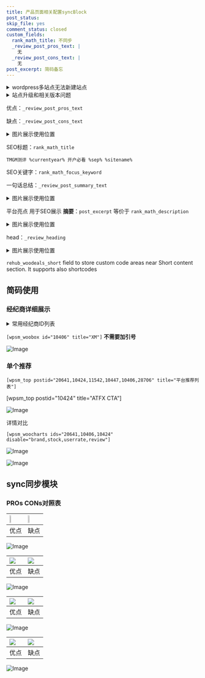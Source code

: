```yaml
---
title: 产品页面相关配置syncBlock
post_status: 
skip_file: yes
comment_status: closed
custom_fields:
  rank_math_title: 不同步
  _review_post_pros_text: |
    无
  _review_post_cons_text: |
    无
post_excerpt: 简码备忘
---
```

<details><summary>wordpress多站点无法新建站点</summary>

<li>和报错需要清理cookies一样的原因</li>
<li>wp-config.php里面<code>define( 'SUBDOMAIN_INSTALL', false );//子域名安装</code></li>
<li>新建子站点是用<code>define( 'SUBDOMAIN_INSTALL', true);//子域名安装</code> 完成以后，改成<code>false</code></li>
</details>

<details><summary>站点升级和相关版本问题</summary>

<p>wordpress：5.9.9
woocommerce：7.5.1
出现问题的地方：主题选项里面>><strong>Product layout >>compact style</strong></p>
<p>如何出现没有用过的字段 导致无法保存。先导出配置 然后进行修改，后面再次恢复即可。</p>
<p>出现部分字段无法显示时，需要返回默认布局后，对产品进行保存就好了。</p>
<p></p>
</details>

优点：`_review_post_pros_text`

缺点：`_review_post_cons_text`

<details><summary>图片展示使用位置</summary>

<img src="https://prod-files-secure.s3.us-west-2.amazonaws.com/39ed1227-6d7d-4570-be36-9ccd4a2c4241/f51d3d83-55d4-4bdf-9604-f37ec77ab556/Untitled.png?X-Amz-Algorithm=AWS4-HMAC-SHA256&X-Amz-Content-Sha256=UNSIGNED-PAYLOAD&X-Amz-Credential=ASIAZI2LB466SFVHM3ZU%2F20250326%2Fus-west-2%2Fs3%2Faws4_request&X-Amz-Date=20250326T225520Z&X-Amz-Expires=3600&X-Amz-Security-Token=IQoJb3JpZ2luX2VjEM7%2F%2F%2F%2F%2F%2F%2F%2F%2F%2FwEaCXVzLXdlc3QtMiJHMEUCIBu3oxpWqEFiIjjXHl0uqE8AMLctI6vO4EZGA%2BZvBQC4AiEAnqJvtFmZ69ijJzUZ8W3Ex1PiqO%2FFvpEc4xxfcegd7DYq%2FwMINxAAGgw2Mzc0MjMxODM4MDUiDD2W4qYAMsWbAr%2Ba1ircA9fI6dyYmjfgn5ejqjHUc1l848GQKc7laHakotkEIkNyB8mRR%2F8UiBzeyM0OUYYVze8tdJGMKe6Wuk07Y9%2F305CJPG90Ox0x%2BMQ95d9kXQmSDf24fnA38QY2gmwMyqBIw%2FoosvMBkDNijDcyt0Nb%2FHan4m6YNSFVkMBTwlKmUV2b57tX1aNqPmguzBi%2Fjp0PXw9dy9%2B7qZfuExKqA7f2N7qI95fsWoX3FhOHek%2Bmb4kLgduDmP8cEkgdjZP35h0jAh8ugK91UfuxAxbQM1PcV6A9o6W7Gf%2BKgQd7eunBDywZQu8CABvrKAiDBsaHWQTifbifG%2F7MtzRtor6u1edpS2gcdgaFWAJlM275szvUK5q6eHgCWBcWjIpYYK1UUaLa5YEq3%2BjH2PImPYnXsEHb%2BKPUL3vwo9DVcja8zpLDNkmLnU%2FbbvGg%2B57CphLku1WPLr2ujP8Mzc%2BsReH0rHsvPhzwmHNxBqFMGHQamtgVxl%2FrFPY1wzO%2F%2BZV2m2zojtz%2Bbf4lOqSmK0HBFIH9QGvQVifPygVrcj36280uA1K6q4l1VCTf0AtPR83I09enNvjwC7uxNgBNduNsQq6%2BQYw5fmodB8grXzXwTaQegtcmtpfisdUPUCGulbdP2kmUMNvvkb8GOqUBjO8VSs1rQyxYWZHX%2BeGc9SxbT6BQiW7oaP6f35cTiff%2F3JNGUOZ92d0EYUomdJ1xO8DjXR7b4ffigdW4wynay9uT%2BVk7jlliy292j6wt4ku%2FS%2B6YgEBPbtyS5uLS74FkUniVZ7UM8r8vmcgnSJmas7mXxbG6WWKNu3jnMI%2FfwmrQG09%2FIhWAokcxkbV%2Fpz4IYOx9E6QeYlN6T%2FdsEy6HOSmzheoS&X-Amz-Signature=cbeb4c12c9e7785343ba9dd589285fbf5573a598b8e65ddd3d98377d91aab44e&X-Amz-SignedHeaders=host&x-id=GetObject" alt="Image">
</details>

SEO标题：`rank_math_title`

`TMGM测评 %currentyear% 开户必看 %sep% %sitename%`

SEO关键字：`rank_math_focus_keyword`

一句话总结：`_review_post_summary_text`

<details><summary>图片展示使用位置</summary>

<img src="https://prod-files-secure.s3.us-west-2.amazonaws.com/39ed1227-6d7d-4570-be36-9ccd4a2c4241/4b96a922-296c-4f4e-8630-d1c870cbce01/Untitled.png?X-Amz-Algorithm=AWS4-HMAC-SHA256&X-Amz-Content-Sha256=UNSIGNED-PAYLOAD&X-Amz-Credential=ASIAZI2LB4667SMSELOR%2F20250326%2Fus-west-2%2Fs3%2Faws4_request&X-Amz-Date=20250326T225528Z&X-Amz-Expires=3600&X-Amz-Security-Token=IQoJb3JpZ2luX2VjEM7%2F%2F%2F%2F%2F%2F%2F%2F%2F%2FwEaCXVzLXdlc3QtMiJHMEUCIQD7gvql7iA%2FU5A8igNOPBLj5xNP8I7dKXLNz62LNTX5QQIgKOy5M2VA1O6QuXBu7sYEkH8y9Lvd0ydeVhARY%2B0Nejsq%2FwMINxAAGgw2Mzc0MjMxODM4MDUiDH1aTvhZIvmXSpSnwCrcA5oTxtiNzkMuXwPeB1mXRexxEpoJxCfZVInECzg4B9IDz3GIvWfTHiGvKcB8vDW3tsy57UFix813AAGgFZpGfwDQbbujiIhtKjzm9Gj9i1xJdVId8%2FazJW%2FXj4vW1%2FJB%2BdPqaLtRHQgdDbpsSCLGkZJB%2FxYUxc0UrjsUWb8m5EXWdOCL%2FVsyFeduScOtJE0jA30fjMqgNXZY9%2Bac78%2B1pktkL7X02j6l4xv3uZr7KxiEGCopJZbi2Gj9lpFTDG88p8Fjv0t0KL%2FuKfKvCWeTQJ%2F1ZOdXsdcCifHX9ppQ24bfjRhrWYIPyQxINLOg5tqDt4er6ZY3530rITfyeXgwLLCAojiJCBy0MPnY9PUO%2B85BhM%2ByQwQTAQbYJi6eLb8vZjKqXPf0ty4ObIa0o2r%2BUqC6nK04duX%2B9lPmfk0Tfd6iJpkoBMiHapKAKnEOlBYqnIDEH45uAIm92smbzXWPPLa6KatxcVynS1sbJKPK3LztqL9XMDhm8WncVhdL9ZS5h62ni0AAvwOflFgNNb8rRSHf4UUEnbKvQea35aF4WAlywAxXn7bE36Z3iruOMjqK0t8aUrSOEzffcIwE9ufOWffVZsnGmL4EPKskTssRZKCdUYCJgkf3hri5W62qMNXvkb8GOqUBLwZRFZLv2TSBnVkrrbbg4maDHQw3Qzn6bncFyH0t5YnM3TnDlUL4MSreue7QcF1NHlQZyrBXHrhfJIMyRoPcYhZdDY5tOK80vLUCUY3vJtESuAIZjgPaNXrhmlYNmABSXXtKJl3VqCNm0pSyXcxPuwrrTZz%2B5B%2BqH4hkQ3WJYMoA4JQ5HWgVbE8PHn3UMcEM%2BeOPdo4IFoEjo41Dutj%2Bf1H1xtzI&X-Amz-Signature=b68bd202c226e9133e447953ec4d5dfb56660dd45339d6d3559394b2df7a48b9&X-Amz-SignedHeaders=host&x-id=GetObject" alt="Image">
</details>

平台亮点 用于SEO展示 **摘要**：`post_excerpt`  等价于 `rank_math_description`

<details><summary>图片展示使用位置</summary>

<img src="https://prod-files-secure.s3.us-west-2.amazonaws.com/39ed1227-6d7d-4570-be36-9ccd4a2c4241/1ee11f63-b60a-4dfe-a7a7-d58ff23b5d88/Untitled.png?X-Amz-Algorithm=AWS4-HMAC-SHA256&X-Amz-Content-Sha256=UNSIGNED-PAYLOAD&X-Amz-Credential=ASIAZI2LB4663GCSTYK4%2F20250326%2Fus-west-2%2Fs3%2Faws4_request&X-Amz-Date=20250326T225535Z&X-Amz-Expires=3600&X-Amz-Security-Token=IQoJb3JpZ2luX2VjEM7%2F%2F%2F%2F%2F%2F%2F%2F%2F%2FwEaCXVzLXdlc3QtMiJIMEYCIQDIxV%2BXd2YeahEX2E4HOqIXodetM0XD%2Bxzpjg2cAnxx1AIhAMAlxl0zO4vxga9vYaKTP4ChJvtu7UvbjqsDHgKi%2BmExKv8DCDcQABoMNjM3NDIzMTgzODA1IgwBQmPrbPG%2B9Otk8Ewq3APVr2kTLH4Gk4oxgOMpGLyzXjORaxAeZguhzCfsTxE6WO6zCC7PmUgAkp9zcwyVvyWgU8c307DpvwLbHWJxDUFgxs4mtH6EEpkeU8GyEfZQw5uKpmI11cfCe5mPSMgc%2Fr%2FWX9YcNgug2gZwgJXeujAxG5kDD6xvTSLuUlgd3yc5drFzISHKo8gvCNZVlDY2%2BKfJaAgH72IDbp9QSfUCovHtTgEH8Cr8mkQi4DjtdUteJShuZ%2B5ngIcUWcktX7fl1ZKE8hyl2l%2FLVCl%2F%2BilzCVG9AunFbYofgRY6LD50z1Gp%2FzmOFqVCk8KHTX8W172IMHoFsU6ykeJ%2B3RHLlh0%2FWpCPkKzD3lLJXGupeEh%2BiLxmO2rzQIhvIE5U%2FyCPVA02qVhOCVtpfgzvjnzCCNfu2mDEvN7WGYPNW6Cf4fFTiBcE8jlrigtCpJBRVVh702zMCtTTyYzq3WIImWODIBxzyEUVYHPGjFLcjxEG%2F1Oa6AW9Zj%2FHz4RrflpXpNzHtP1z35WsAHG%2F5EX56e7CSp6x0emhNTsC6me7XaCr0GALlvu3K8dsjzqkhkRFUEqkIcV%2Bp2%2BcstNj%2Bx6TcbgAWKtpom%2BveeZyyKi11SSqs%2Fr62VZp4tWEwlCSPkU5mnoi8DDd75G%2FBjqkAYGVduaVUL8oI5g9aUNEPxbIZih%2Bh0uBRbmazET6dN6Nqef7iJsARKCuZ39mKum6UvraO%2BEb4UZIFmvh2SUgsChkYICoCIBDYIawiX1dnNaLKoBlwriRBtPODgA2CFa3xN1ijWviPNXvDCXFY%2BS%2F6fIZQN5LxolZmU5DIznMLdoy%2BL4SYcaAXJpo6SMjZe8sF2U8sfrGNHGSLlkIHR30MmWPE9eb&X-Amz-Signature=8d3631f0c3b5b7164569aad1bfd8c63800fc915b256c189e9479a988efaef4c2&X-Amz-SignedHeaders=host&x-id=GetObject" alt="Image">
<img src="https://prod-files-secure.s3.us-west-2.amazonaws.com/39ed1227-6d7d-4570-be36-9ccd4a2c4241/ad4118b5-78d8-4fbe-801e-3b29b5d99c01/Untitled.png?X-Amz-Algorithm=AWS4-HMAC-SHA256&X-Amz-Content-Sha256=UNSIGNED-PAYLOAD&X-Amz-Credential=ASIAZI2LB4663GCSTYK4%2F20250326%2Fus-west-2%2Fs3%2Faws4_request&X-Amz-Date=20250326T225535Z&X-Amz-Expires=3600&X-Amz-Security-Token=IQoJb3JpZ2luX2VjEM7%2F%2F%2F%2F%2F%2F%2F%2F%2F%2FwEaCXVzLXdlc3QtMiJIMEYCIQDIxV%2BXd2YeahEX2E4HOqIXodetM0XD%2Bxzpjg2cAnxx1AIhAMAlxl0zO4vxga9vYaKTP4ChJvtu7UvbjqsDHgKi%2BmExKv8DCDcQABoMNjM3NDIzMTgzODA1IgwBQmPrbPG%2B9Otk8Ewq3APVr2kTLH4Gk4oxgOMpGLyzXjORaxAeZguhzCfsTxE6WO6zCC7PmUgAkp9zcwyVvyWgU8c307DpvwLbHWJxDUFgxs4mtH6EEpkeU8GyEfZQw5uKpmI11cfCe5mPSMgc%2Fr%2FWX9YcNgug2gZwgJXeujAxG5kDD6xvTSLuUlgd3yc5drFzISHKo8gvCNZVlDY2%2BKfJaAgH72IDbp9QSfUCovHtTgEH8Cr8mkQi4DjtdUteJShuZ%2B5ngIcUWcktX7fl1ZKE8hyl2l%2FLVCl%2F%2BilzCVG9AunFbYofgRY6LD50z1Gp%2FzmOFqVCk8KHTX8W172IMHoFsU6ykeJ%2B3RHLlh0%2FWpCPkKzD3lLJXGupeEh%2BiLxmO2rzQIhvIE5U%2FyCPVA02qVhOCVtpfgzvjnzCCNfu2mDEvN7WGYPNW6Cf4fFTiBcE8jlrigtCpJBRVVh702zMCtTTyYzq3WIImWODIBxzyEUVYHPGjFLcjxEG%2F1Oa6AW9Zj%2FHz4RrflpXpNzHtP1z35WsAHG%2F5EX56e7CSp6x0emhNTsC6me7XaCr0GALlvu3K8dsjzqkhkRFUEqkIcV%2Bp2%2BcstNj%2Bx6TcbgAWKtpom%2BveeZyyKi11SSqs%2Fr62VZp4tWEwlCSPkU5mnoi8DDd75G%2FBjqkAYGVduaVUL8oI5g9aUNEPxbIZih%2Bh0uBRbmazET6dN6Nqef7iJsARKCuZ39mKum6UvraO%2BEb4UZIFmvh2SUgsChkYICoCIBDYIawiX1dnNaLKoBlwriRBtPODgA2CFa3xN1ijWviPNXvDCXFY%2BS%2F6fIZQN5LxolZmU5DIznMLdoy%2BL4SYcaAXJpo6SMjZe8sF2U8sfrGNHGSLlkIHR30MmWPE9eb&X-Amz-Signature=e75d2bee2d2f6fbb9fedf3ffe1e8de20b3d72f42b4e2ccb37a2cdab126350411&X-Amz-SignedHeaders=host&x-id=GetObject" alt="Image">
<img src="https://prod-files-secure.s3.us-west-2.amazonaws.com/39ed1227-6d7d-4570-be36-9ccd4a2c4241/a38cf7c9-a79c-4b64-9e94-13589fe0758b/Untitled.png?X-Amz-Algorithm=AWS4-HMAC-SHA256&X-Amz-Content-Sha256=UNSIGNED-PAYLOAD&X-Amz-Credential=ASIAZI2LB4663GCSTYK4%2F20250326%2Fus-west-2%2Fs3%2Faws4_request&X-Amz-Date=20250326T225535Z&X-Amz-Expires=3600&X-Amz-Security-Token=IQoJb3JpZ2luX2VjEM7%2F%2F%2F%2F%2F%2F%2F%2F%2F%2FwEaCXVzLXdlc3QtMiJIMEYCIQDIxV%2BXd2YeahEX2E4HOqIXodetM0XD%2Bxzpjg2cAnxx1AIhAMAlxl0zO4vxga9vYaKTP4ChJvtu7UvbjqsDHgKi%2BmExKv8DCDcQABoMNjM3NDIzMTgzODA1IgwBQmPrbPG%2B9Otk8Ewq3APVr2kTLH4Gk4oxgOMpGLyzXjORaxAeZguhzCfsTxE6WO6zCC7PmUgAkp9zcwyVvyWgU8c307DpvwLbHWJxDUFgxs4mtH6EEpkeU8GyEfZQw5uKpmI11cfCe5mPSMgc%2Fr%2FWX9YcNgug2gZwgJXeujAxG5kDD6xvTSLuUlgd3yc5drFzISHKo8gvCNZVlDY2%2BKfJaAgH72IDbp9QSfUCovHtTgEH8Cr8mkQi4DjtdUteJShuZ%2B5ngIcUWcktX7fl1ZKE8hyl2l%2FLVCl%2F%2BilzCVG9AunFbYofgRY6LD50z1Gp%2FzmOFqVCk8KHTX8W172IMHoFsU6ykeJ%2B3RHLlh0%2FWpCPkKzD3lLJXGupeEh%2BiLxmO2rzQIhvIE5U%2FyCPVA02qVhOCVtpfgzvjnzCCNfu2mDEvN7WGYPNW6Cf4fFTiBcE8jlrigtCpJBRVVh702zMCtTTyYzq3WIImWODIBxzyEUVYHPGjFLcjxEG%2F1Oa6AW9Zj%2FHz4RrflpXpNzHtP1z35WsAHG%2F5EX56e7CSp6x0emhNTsC6me7XaCr0GALlvu3K8dsjzqkhkRFUEqkIcV%2Bp2%2BcstNj%2Bx6TcbgAWKtpom%2BveeZyyKi11SSqs%2Fr62VZp4tWEwlCSPkU5mnoi8DDd75G%2FBjqkAYGVduaVUL8oI5g9aUNEPxbIZih%2Bh0uBRbmazET6dN6Nqef7iJsARKCuZ39mKum6UvraO%2BEb4UZIFmvh2SUgsChkYICoCIBDYIawiX1dnNaLKoBlwriRBtPODgA2CFa3xN1ijWviPNXvDCXFY%2BS%2F6fIZQN5LxolZmU5DIznMLdoy%2BL4SYcaAXJpo6SMjZe8sF2U8sfrGNHGSLlkIHR30MmWPE9eb&X-Amz-Signature=80b7fa94f6c5a977f81f0c49ca8b1cacd914419b0d39da13740bb2444a01d784&X-Amz-SignedHeaders=host&x-id=GetObject" alt="Image">
<img src="https://prod-files-secure.s3.us-west-2.amazonaws.com/39ed1227-6d7d-4570-be36-9ccd4a2c4241/7da6fc1e-d2ac-42ae-8c75-cb5749aa18f6/Untitled.png?X-Amz-Algorithm=AWS4-HMAC-SHA256&X-Amz-Content-Sha256=UNSIGNED-PAYLOAD&X-Amz-Credential=ASIAZI2LB4663GCSTYK4%2F20250326%2Fus-west-2%2Fs3%2Faws4_request&X-Amz-Date=20250326T225535Z&X-Amz-Expires=3600&X-Amz-Security-Token=IQoJb3JpZ2luX2VjEM7%2F%2F%2F%2F%2F%2F%2F%2F%2F%2FwEaCXVzLXdlc3QtMiJIMEYCIQDIxV%2BXd2YeahEX2E4HOqIXodetM0XD%2Bxzpjg2cAnxx1AIhAMAlxl0zO4vxga9vYaKTP4ChJvtu7UvbjqsDHgKi%2BmExKv8DCDcQABoMNjM3NDIzMTgzODA1IgwBQmPrbPG%2B9Otk8Ewq3APVr2kTLH4Gk4oxgOMpGLyzXjORaxAeZguhzCfsTxE6WO6zCC7PmUgAkp9zcwyVvyWgU8c307DpvwLbHWJxDUFgxs4mtH6EEpkeU8GyEfZQw5uKpmI11cfCe5mPSMgc%2Fr%2FWX9YcNgug2gZwgJXeujAxG5kDD6xvTSLuUlgd3yc5drFzISHKo8gvCNZVlDY2%2BKfJaAgH72IDbp9QSfUCovHtTgEH8Cr8mkQi4DjtdUteJShuZ%2B5ngIcUWcktX7fl1ZKE8hyl2l%2FLVCl%2F%2BilzCVG9AunFbYofgRY6LD50z1Gp%2FzmOFqVCk8KHTX8W172IMHoFsU6ykeJ%2B3RHLlh0%2FWpCPkKzD3lLJXGupeEh%2BiLxmO2rzQIhvIE5U%2FyCPVA02qVhOCVtpfgzvjnzCCNfu2mDEvN7WGYPNW6Cf4fFTiBcE8jlrigtCpJBRVVh702zMCtTTyYzq3WIImWODIBxzyEUVYHPGjFLcjxEG%2F1Oa6AW9Zj%2FHz4RrflpXpNzHtP1z35WsAHG%2F5EX56e7CSp6x0emhNTsC6me7XaCr0GALlvu3K8dsjzqkhkRFUEqkIcV%2Bp2%2BcstNj%2Bx6TcbgAWKtpom%2BveeZyyKi11SSqs%2Fr62VZp4tWEwlCSPkU5mnoi8DDd75G%2FBjqkAYGVduaVUL8oI5g9aUNEPxbIZih%2Bh0uBRbmazET6dN6Nqef7iJsARKCuZ39mKum6UvraO%2BEb4UZIFmvh2SUgsChkYICoCIBDYIawiX1dnNaLKoBlwriRBtPODgA2CFa3xN1ijWviPNXvDCXFY%2BS%2F6fIZQN5LxolZmU5DIznMLdoy%2BL4SYcaAXJpo6SMjZe8sF2U8sfrGNHGSLlkIHR30MmWPE9eb&X-Amz-Signature=f1ef383782102e2f6a7fe6a22dc6e030eb6b73260f9081f284e86e449438f1d7&X-Amz-SignedHeaders=host&x-id=GetObject" alt="Image">
<img src="https://prod-files-secure.s3.us-west-2.amazonaws.com/39ed1227-6d7d-4570-be36-9ccd4a2c4241/7e97f40a-eaee-47f5-b2f9-475f96808fa7/Untitled.png?X-Amz-Algorithm=AWS4-HMAC-SHA256&X-Amz-Content-Sha256=UNSIGNED-PAYLOAD&X-Amz-Credential=ASIAZI2LB4663GCSTYK4%2F20250326%2Fus-west-2%2Fs3%2Faws4_request&X-Amz-Date=20250326T225535Z&X-Amz-Expires=3600&X-Amz-Security-Token=IQoJb3JpZ2luX2VjEM7%2F%2F%2F%2F%2F%2F%2F%2F%2F%2FwEaCXVzLXdlc3QtMiJIMEYCIQDIxV%2BXd2YeahEX2E4HOqIXodetM0XD%2Bxzpjg2cAnxx1AIhAMAlxl0zO4vxga9vYaKTP4ChJvtu7UvbjqsDHgKi%2BmExKv8DCDcQABoMNjM3NDIzMTgzODA1IgwBQmPrbPG%2B9Otk8Ewq3APVr2kTLH4Gk4oxgOMpGLyzXjORaxAeZguhzCfsTxE6WO6zCC7PmUgAkp9zcwyVvyWgU8c307DpvwLbHWJxDUFgxs4mtH6EEpkeU8GyEfZQw5uKpmI11cfCe5mPSMgc%2Fr%2FWX9YcNgug2gZwgJXeujAxG5kDD6xvTSLuUlgd3yc5drFzISHKo8gvCNZVlDY2%2BKfJaAgH72IDbp9QSfUCovHtTgEH8Cr8mkQi4DjtdUteJShuZ%2B5ngIcUWcktX7fl1ZKE8hyl2l%2FLVCl%2F%2BilzCVG9AunFbYofgRY6LD50z1Gp%2FzmOFqVCk8KHTX8W172IMHoFsU6ykeJ%2B3RHLlh0%2FWpCPkKzD3lLJXGupeEh%2BiLxmO2rzQIhvIE5U%2FyCPVA02qVhOCVtpfgzvjnzCCNfu2mDEvN7WGYPNW6Cf4fFTiBcE8jlrigtCpJBRVVh702zMCtTTyYzq3WIImWODIBxzyEUVYHPGjFLcjxEG%2F1Oa6AW9Zj%2FHz4RrflpXpNzHtP1z35WsAHG%2F5EX56e7CSp6x0emhNTsC6me7XaCr0GALlvu3K8dsjzqkhkRFUEqkIcV%2Bp2%2BcstNj%2Bx6TcbgAWKtpom%2BveeZyyKi11SSqs%2Fr62VZp4tWEwlCSPkU5mnoi8DDd75G%2FBjqkAYGVduaVUL8oI5g9aUNEPxbIZih%2Bh0uBRbmazET6dN6Nqef7iJsARKCuZ39mKum6UvraO%2BEb4UZIFmvh2SUgsChkYICoCIBDYIawiX1dnNaLKoBlwriRBtPODgA2CFa3xN1ijWviPNXvDCXFY%2BS%2F6fIZQN5LxolZmU5DIznMLdoy%2BL4SYcaAXJpo6SMjZe8sF2U8sfrGNHGSLlkIHR30MmWPE9eb&X-Amz-Signature=536571d2a00fbda8acbefad3c110d5c34c8883de93d40e651bb01b261ecae1c9&X-Amz-SignedHeaders=host&x-id=GetObject" alt="Image">
</details>

head：`_review_heading`

<details><summary>图片展示使用位置</summary>

<img src="https://prod-files-secure.s3.us-west-2.amazonaws.com/39ed1227-6d7d-4570-be36-9ccd4a2c4241/3a4650ad-9887-415c-889a-edd51fa54f27/Untitled.png?X-Amz-Algorithm=AWS4-HMAC-SHA256&X-Amz-Content-Sha256=UNSIGNED-PAYLOAD&X-Amz-Credential=ASIAZI2LB466WET6CGEI%2F20250326%2Fus-west-2%2Fs3%2Faws4_request&X-Amz-Date=20250326T225535Z&X-Amz-Expires=3600&X-Amz-Security-Token=IQoJb3JpZ2luX2VjEM7%2F%2F%2F%2F%2F%2F%2F%2F%2F%2FwEaCXVzLXdlc3QtMiJHMEUCIQCRg9Vbx3cFeWUe%2BYR9aL2fqybkAqYMmbV5rSruMd2%2FTQIgL9JGuPb2x8RINOtM8QeblHiwtjB3wHjZnsJmNQ07qZ8q%2FwMINxAAGgw2Mzc0MjMxODM4MDUiDC06i%2B8tHghs60A4zSrcAy%2Bq7n1cjJ3BIHHO8vpiqD%2FtabXeRcTpb73Uz8jkrUVmnBw%2FbrkK8YVpYY8G44x3ghSKVewWaxMIu2EmGy56koC%2FJyiAt%2FWdYQt0mMRl8SEB01ZBV9p5hSxo0UE3YViaORDJnS1EJas4fwaT1aKVYI3vaTF%2Bgo6aaUXrnVUV7szHpfXj7VuoiMQLRq29Ym7QLC6iltwj9H2S8V17ms1nKxycKro0md43zCc3WDCKndHSKpTGoUEzoIxRCecfDHW7ij6E92iisaPEpf0Q95ywyX3wS%2FzMFacOnMp%2FPwvkgl%2Bd2vjgwlF1ZYdf%2FbZqgNzdbiZp0EUHHpTobWnTdFWs%2FCpHQTNReCWCxajuLzunisBSuRz7wBsOdPxSY5Pub726r2FmMGyZAnZfcEieKOUSWrLDRmyTFuVG0oTpIHbBvniIwMfUKbDH3t3wdKZZhi01DOlpQ9GGkxgKtX8VEmvpJsY7XjdvJMkiOs8bm5ZYzw8%2F3WWobLRKvngOcZOsPNVsLNPMpxUOBaaitA9QUIGM%2BmUGsIeXYN3xly%2B86w5rGoCHQNj2mkia7UJ%2BKrOtgcQ2Xeoh4LVroddwRBCsTndFLM9B6Fozglml2a%2BBAp9yQZyIjGB3VbZiVz4BM1iGMKrwkb8GOqUBjBid1XuY2ENl7Ff6Qgv22plcjGUF3PFNurdI%2B9H50rHdOE3hJne6ZRfwa3b6823Uui0wa3ML7tXp%2FreRgl3ICgoHk0KDCKryARDowF6LA5D9TDCYGyusArl1YCq6moBRv2OlzeNQziffhV%2F34HqBlJHvH6iLtPvcomowamtkvFdmBdcbdHjt2IhfKx0IScK5OHmepGiuZZSrn5xfO10%2FLU8oFlYO&X-Amz-Signature=cab4e2d3f81470b0763ceb1bda465d3b504aa1dd0ec10e18dca19f5e62eeb67d&X-Amz-SignedHeaders=host&x-id=GetObject" alt="Image">
</details>

`rehub_woodeals_short`	field to store custom code areas near Short content section. It supports also shortcodes



## 简码使用

### 经纪商详细展示

<details><summary>常用经纪商ID列表</summary>

<pre><code class="php">嘉盛 ===> 20641  [wpsm_woobox id="20641" title="嘉盛"]
易信easymarkets ===> 11542  [wpsm_woobox id="11542" title="易信easymarkets"]
ATFX外汇 ===> 10424  [wpsm_woobox id="10424" title="ATFX"]
XM ===> 10406  [wpsm_woobox id="10406" title="XM"]
TMGM ===> 29622  [wpsm_woobox id="29622" title="TMGM"]
HYCM ===> 10447  [wpsm_woobox id="10447" title="HYCM"]
fpmarkets澳福外汇 ===> 20639  [wpsm_woobox id="20639" title="fpmarkets澳福外汇"]</code></pre>
</details>

`[wpsm_woobox id="10406" title="XM"]` **不需要加引号**

![Image](https://prod-files-secure.s3.us-west-2.amazonaws.com/39ed1227-6d7d-4570-be36-9ccd4a2c4241/4f898f9d-0fa7-4e43-acd3-ac6bc7be575a/Untitled.png?X-Amz-Algorithm=AWS4-HMAC-SHA256&X-Amz-Content-Sha256=UNSIGNED-PAYLOAD&X-Amz-Credential=ASIAZI2LB466VRZOWP7F%2F20250326%2Fus-west-2%2Fs3%2Faws4_request&X-Amz-Date=20250326T225517Z&X-Amz-Expires=3600&X-Amz-Security-Token=IQoJb3JpZ2luX2VjEM7%2F%2F%2F%2F%2F%2F%2F%2F%2F%2FwEaCXVzLXdlc3QtMiJGMEQCIAfWQbbNYn9rzOImJZ9Ml5HBXsEXpfvasGJW6jqWcBPPAiBQrA4w8g3R57ShJlAVcj%2Fwmw780JvL853E0cYmVL2kMSr%2FAwg3EAAaDDYzNzQyMzE4MzgwNSIM5Hi2zOJ1moBk8j4mKtwD5ppLTkeLdkD8DuU5fpQ%2BzhJNYIcfRVsyfJiv5nVUabeCiBZaW69nO3kAnPJ3WBLspu3nJjL8z734uyjaNYVCJF019daFoF9TQeH3WetRWp%2BTiDB2AG%2FEDz14LrFK1f2NNgQWEULzT3JkDjFuhJAFOp2LiTXf76a8LA6qJdZc%2BRK7fhp8exe4SGKGnT9XU5pOaj4Kk7TMVvi0yJdOoz2PmS%2Bea9OSWB0Ao5Dm1Lbeq75O1nJ0KC7zGc4u%2FIqOl33EQOOSL6sqyxFDRkBsHDjhDgeKmQ0Pi3FYP4zxVKQ3%2ByEeBiEFuCxemMPcec42Iif3kER3BV4cKs4tcs4%2F6UMuu9uktPcLA9GqQYl%2B09HQyKxMi30WPez5H0PNqLZx2Tw%2B88%2Bx%2BQ%2FH1hnVxpIoIJRiVH8ufVmOyQAsPvIlaKmRw8TEvsbCnTQmNqWa3ZbY6RX4VzXR%2BPfiCdf%2BF6CBA%2BFnz6wgon9nx6KCaecocyXD%2B%2B87ijRcJOusa4WeT8WqZ5Smh9IKFzO51rYXga6MWzeaa2UjobW5ofaVMzWpvbmmimmB1soDy95n5RmljMRCYFKf%2BxqsC2fDZCRjvtOV6xT9mElOLETgzm0jhRjDrnif4w8Pu5xuF6kezgVBEhsw2e%2BRvwY6pgEPt%2BHy9M6pkjsLBfWUdG8QGclcKKyLbxYGptW86w%2FPeq2l6LEP1mavYjHo%2F%2F3OCcldXokKQtA%2FuAZzkzBSyZ4IwtXGQwPfjDGdoS5%2B4V4SRUq7hUse9lzWu2Md%2BB7Mcwp1hlneug0sspJOujOyQn2xuhwyUspfnk7tO7dBrxifXtDj0KAjG4MY%2FfC98XXJxLjpRHjQn4oHYx%2BHyLhF0bBmk5sbgh7O&X-Amz-Signature=2bb724055baf6776cee0ed0b4aa0226428d312ed34632a8424aadb0dead954c2&X-Amz-SignedHeaders=host&x-id=GetObject)

### 单个推荐
`[wpsm_top postid="20641,10424,11542,10447,10406,28706" title="平台推荐列表"]`

[wpsm_top postid="10424" title="ATFX CTA"]

![Image](https://prod-files-secure.s3.us-west-2.amazonaws.com/39ed1227-6d7d-4570-be36-9ccd4a2c4241/5ac620dc-51a8-48b6-b55d-91f47299193c/Untitled.png?X-Amz-Algorithm=AWS4-HMAC-SHA256&X-Amz-Content-Sha256=UNSIGNED-PAYLOAD&X-Amz-Credential=ASIAZI2LB466VRZOWP7F%2F20250326%2Fus-west-2%2Fs3%2Faws4_request&X-Amz-Date=20250326T225517Z&X-Amz-Expires=3600&X-Amz-Security-Token=IQoJb3JpZ2luX2VjEM7%2F%2F%2F%2F%2F%2F%2F%2F%2F%2FwEaCXVzLXdlc3QtMiJGMEQCIAfWQbbNYn9rzOImJZ9Ml5HBXsEXpfvasGJW6jqWcBPPAiBQrA4w8g3R57ShJlAVcj%2Fwmw780JvL853E0cYmVL2kMSr%2FAwg3EAAaDDYzNzQyMzE4MzgwNSIM5Hi2zOJ1moBk8j4mKtwD5ppLTkeLdkD8DuU5fpQ%2BzhJNYIcfRVsyfJiv5nVUabeCiBZaW69nO3kAnPJ3WBLspu3nJjL8z734uyjaNYVCJF019daFoF9TQeH3WetRWp%2BTiDB2AG%2FEDz14LrFK1f2NNgQWEULzT3JkDjFuhJAFOp2LiTXf76a8LA6qJdZc%2BRK7fhp8exe4SGKGnT9XU5pOaj4Kk7TMVvi0yJdOoz2PmS%2Bea9OSWB0Ao5Dm1Lbeq75O1nJ0KC7zGc4u%2FIqOl33EQOOSL6sqyxFDRkBsHDjhDgeKmQ0Pi3FYP4zxVKQ3%2ByEeBiEFuCxemMPcec42Iif3kER3BV4cKs4tcs4%2F6UMuu9uktPcLA9GqQYl%2B09HQyKxMi30WPez5H0PNqLZx2Tw%2B88%2Bx%2BQ%2FH1hnVxpIoIJRiVH8ufVmOyQAsPvIlaKmRw8TEvsbCnTQmNqWa3ZbY6RX4VzXR%2BPfiCdf%2BF6CBA%2BFnz6wgon9nx6KCaecocyXD%2B%2B87ijRcJOusa4WeT8WqZ5Smh9IKFzO51rYXga6MWzeaa2UjobW5ofaVMzWpvbmmimmB1soDy95n5RmljMRCYFKf%2BxqsC2fDZCRjvtOV6xT9mElOLETgzm0jhRjDrnif4w8Pu5xuF6kezgVBEhsw2e%2BRvwY6pgEPt%2BHy9M6pkjsLBfWUdG8QGclcKKyLbxYGptW86w%2FPeq2l6LEP1mavYjHo%2F%2F3OCcldXokKQtA%2FuAZzkzBSyZ4IwtXGQwPfjDGdoS5%2B4V4SRUq7hUse9lzWu2Md%2BB7Mcwp1hlneug0sspJOujOyQn2xuhwyUspfnk7tO7dBrxifXtDj0KAjG4MY%2FfC98XXJxLjpRHjQn4oHYx%2BHyLhF0bBmk5sbgh7O&X-Amz-Signature=b3858571da526389fe2ca78419a0cdfb6097fed326fb8f43df50bfa2b70dbb30&X-Amz-SignedHeaders=host&x-id=GetObject)

详情对比

`[wpsm_woocharts ids="20641,10406,10424" disable="brand,stock,userrate,review"]`

![Image](https://prod-files-secure.s3.us-west-2.amazonaws.com/39ed1227-6d7d-4570-be36-9ccd4a2c4241/bf3ba45f-b9f3-4295-8aef-b4a495fd25f4/Untitled.png?X-Amz-Algorithm=AWS4-HMAC-SHA256&X-Amz-Content-Sha256=UNSIGNED-PAYLOAD&X-Amz-Credential=ASIAZI2LB466VRZOWP7F%2F20250326%2Fus-west-2%2Fs3%2Faws4_request&X-Amz-Date=20250326T225517Z&X-Amz-Expires=3600&X-Amz-Security-Token=IQoJb3JpZ2luX2VjEM7%2F%2F%2F%2F%2F%2F%2F%2F%2F%2FwEaCXVzLXdlc3QtMiJGMEQCIAfWQbbNYn9rzOImJZ9Ml5HBXsEXpfvasGJW6jqWcBPPAiBQrA4w8g3R57ShJlAVcj%2Fwmw780JvL853E0cYmVL2kMSr%2FAwg3EAAaDDYzNzQyMzE4MzgwNSIM5Hi2zOJ1moBk8j4mKtwD5ppLTkeLdkD8DuU5fpQ%2BzhJNYIcfRVsyfJiv5nVUabeCiBZaW69nO3kAnPJ3WBLspu3nJjL8z734uyjaNYVCJF019daFoF9TQeH3WetRWp%2BTiDB2AG%2FEDz14LrFK1f2NNgQWEULzT3JkDjFuhJAFOp2LiTXf76a8LA6qJdZc%2BRK7fhp8exe4SGKGnT9XU5pOaj4Kk7TMVvi0yJdOoz2PmS%2Bea9OSWB0Ao5Dm1Lbeq75O1nJ0KC7zGc4u%2FIqOl33EQOOSL6sqyxFDRkBsHDjhDgeKmQ0Pi3FYP4zxVKQ3%2ByEeBiEFuCxemMPcec42Iif3kER3BV4cKs4tcs4%2F6UMuu9uktPcLA9GqQYl%2B09HQyKxMi30WPez5H0PNqLZx2Tw%2B88%2Bx%2BQ%2FH1hnVxpIoIJRiVH8ufVmOyQAsPvIlaKmRw8TEvsbCnTQmNqWa3ZbY6RX4VzXR%2BPfiCdf%2BF6CBA%2BFnz6wgon9nx6KCaecocyXD%2B%2B87ijRcJOusa4WeT8WqZ5Smh9IKFzO51rYXga6MWzeaa2UjobW5ofaVMzWpvbmmimmB1soDy95n5RmljMRCYFKf%2BxqsC2fDZCRjvtOV6xT9mElOLETgzm0jhRjDrnif4w8Pu5xuF6kezgVBEhsw2e%2BRvwY6pgEPt%2BHy9M6pkjsLBfWUdG8QGclcKKyLbxYGptW86w%2FPeq2l6LEP1mavYjHo%2F%2F3OCcldXokKQtA%2FuAZzkzBSyZ4IwtXGQwPfjDGdoS5%2B4V4SRUq7hUse9lzWu2Md%2BB7Mcwp1hlneug0sspJOujOyQn2xuhwyUspfnk7tO7dBrxifXtDj0KAjG4MY%2FfC98XXJxLjpRHjQn4oHYx%2BHyLhF0bBmk5sbgh7O&X-Amz-Signature=a65c4a1436bc015c6e9c51479b236e60d5b6045c42133635c707ba59f59ed664&X-Amz-SignedHeaders=host&x-id=GetObject)

![Image](https://prod-files-secure.s3.us-west-2.amazonaws.com/39ed1227-6d7d-4570-be36-9ccd4a2c4241/30bc56ef-f383-4b48-9768-2ebc9e436ec0/Untitled.png?X-Amz-Algorithm=AWS4-HMAC-SHA256&X-Amz-Content-Sha256=UNSIGNED-PAYLOAD&X-Amz-Credential=ASIAZI2LB466VRZOWP7F%2F20250326%2Fus-west-2%2Fs3%2Faws4_request&X-Amz-Date=20250326T225517Z&X-Amz-Expires=3600&X-Amz-Security-Token=IQoJb3JpZ2luX2VjEM7%2F%2F%2F%2F%2F%2F%2F%2F%2F%2FwEaCXVzLXdlc3QtMiJGMEQCIAfWQbbNYn9rzOImJZ9Ml5HBXsEXpfvasGJW6jqWcBPPAiBQrA4w8g3R57ShJlAVcj%2Fwmw780JvL853E0cYmVL2kMSr%2FAwg3EAAaDDYzNzQyMzE4MzgwNSIM5Hi2zOJ1moBk8j4mKtwD5ppLTkeLdkD8DuU5fpQ%2BzhJNYIcfRVsyfJiv5nVUabeCiBZaW69nO3kAnPJ3WBLspu3nJjL8z734uyjaNYVCJF019daFoF9TQeH3WetRWp%2BTiDB2AG%2FEDz14LrFK1f2NNgQWEULzT3JkDjFuhJAFOp2LiTXf76a8LA6qJdZc%2BRK7fhp8exe4SGKGnT9XU5pOaj4Kk7TMVvi0yJdOoz2PmS%2Bea9OSWB0Ao5Dm1Lbeq75O1nJ0KC7zGc4u%2FIqOl33EQOOSL6sqyxFDRkBsHDjhDgeKmQ0Pi3FYP4zxVKQ3%2ByEeBiEFuCxemMPcec42Iif3kER3BV4cKs4tcs4%2F6UMuu9uktPcLA9GqQYl%2B09HQyKxMi30WPez5H0PNqLZx2Tw%2B88%2Bx%2BQ%2FH1hnVxpIoIJRiVH8ufVmOyQAsPvIlaKmRw8TEvsbCnTQmNqWa3ZbY6RX4VzXR%2BPfiCdf%2BF6CBA%2BFnz6wgon9nx6KCaecocyXD%2B%2B87ijRcJOusa4WeT8WqZ5Smh9IKFzO51rYXga6MWzeaa2UjobW5ofaVMzWpvbmmimmB1soDy95n5RmljMRCYFKf%2BxqsC2fDZCRjvtOV6xT9mElOLETgzm0jhRjDrnif4w8Pu5xuF6kezgVBEhsw2e%2BRvwY6pgEPt%2BHy9M6pkjsLBfWUdG8QGclcKKyLbxYGptW86w%2FPeq2l6LEP1mavYjHo%2F%2F3OCcldXokKQtA%2FuAZzkzBSyZ4IwtXGQwPfjDGdoS5%2B4V4SRUq7hUse9lzWu2Md%2BB7Mcwp1hlneug0sspJOujOyQn2xuhwyUspfnk7tO7dBrxifXtDj0KAjG4MY%2FfC98XXJxLjpRHjQn4oHYx%2BHyLhF0bBmk5sbgh7O&X-Amz-Signature=27df5bf00faa919b90c992cc7d0a55e190f2af8989c24d27c156726c4bc372b0&X-Amz-SignedHeaders=host&x-id=GetObject)

## sync同步模块

### PROs CONs对照表

| <img src="https://cdn.ifttt.fun/gh/jarlin8/OSS@main/icons/customize/pros.svg" height="auto" width="37.3%"> | <img src="https://cdn.ifttt.fun/gh/jarlin8/OSS@main/icons/customize/cons.svg" height="auto" width="28.8%"> |
| :--- | :--- |
| 优点 | 缺点 |

![Image](https://prod-files-secure.s3.us-west-2.amazonaws.com/39ed1227-6d7d-4570-be36-9ccd4a2c4241/8742b755-dfb5-4004-9a5f-d6e561664bd8/Untitled.png?X-Amz-Algorithm=AWS4-HMAC-SHA256&X-Amz-Content-Sha256=UNSIGNED-PAYLOAD&X-Amz-Credential=ASIAZI2LB466VRZOWP7F%2F20250326%2Fus-west-2%2Fs3%2Faws4_request&X-Amz-Date=20250326T225517Z&X-Amz-Expires=3600&X-Amz-Security-Token=IQoJb3JpZ2luX2VjEM7%2F%2F%2F%2F%2F%2F%2F%2F%2F%2FwEaCXVzLXdlc3QtMiJGMEQCIAfWQbbNYn9rzOImJZ9Ml5HBXsEXpfvasGJW6jqWcBPPAiBQrA4w8g3R57ShJlAVcj%2Fwmw780JvL853E0cYmVL2kMSr%2FAwg3EAAaDDYzNzQyMzE4MzgwNSIM5Hi2zOJ1moBk8j4mKtwD5ppLTkeLdkD8DuU5fpQ%2BzhJNYIcfRVsyfJiv5nVUabeCiBZaW69nO3kAnPJ3WBLspu3nJjL8z734uyjaNYVCJF019daFoF9TQeH3WetRWp%2BTiDB2AG%2FEDz14LrFK1f2NNgQWEULzT3JkDjFuhJAFOp2LiTXf76a8LA6qJdZc%2BRK7fhp8exe4SGKGnT9XU5pOaj4Kk7TMVvi0yJdOoz2PmS%2Bea9OSWB0Ao5Dm1Lbeq75O1nJ0KC7zGc4u%2FIqOl33EQOOSL6sqyxFDRkBsHDjhDgeKmQ0Pi3FYP4zxVKQ3%2ByEeBiEFuCxemMPcec42Iif3kER3BV4cKs4tcs4%2F6UMuu9uktPcLA9GqQYl%2B09HQyKxMi30WPez5H0PNqLZx2Tw%2B88%2Bx%2BQ%2FH1hnVxpIoIJRiVH8ufVmOyQAsPvIlaKmRw8TEvsbCnTQmNqWa3ZbY6RX4VzXR%2BPfiCdf%2BF6CBA%2BFnz6wgon9nx6KCaecocyXD%2B%2B87ijRcJOusa4WeT8WqZ5Smh9IKFzO51rYXga6MWzeaa2UjobW5ofaVMzWpvbmmimmB1soDy95n5RmljMRCYFKf%2BxqsC2fDZCRjvtOV6xT9mElOLETgzm0jhRjDrnif4w8Pu5xuF6kezgVBEhsw2e%2BRvwY6pgEPt%2BHy9M6pkjsLBfWUdG8QGclcKKyLbxYGptW86w%2FPeq2l6LEP1mavYjHo%2F%2F3OCcldXokKQtA%2FuAZzkzBSyZ4IwtXGQwPfjDGdoS5%2B4V4SRUq7hUse9lzWu2Md%2BB7Mcwp1hlneug0sspJOujOyQn2xuhwyUspfnk7tO7dBrxifXtDj0KAjG4MY%2FfC98XXJxLjpRHjQn4oHYx%2BHyLhF0bBmk5sbgh7O&X-Amz-Signature=1d5894c0b402c65dc5976f978210a124640641f48b42b2cc4fbffaaec1bd9a9b&X-Amz-SignedHeaders=host&x-id=GetObject)

| <img src="https://cdn.ifttt.fun/gh/jarlin8/OSS@main/icons/customize/pros1.svg" height="auto"> | <img src="https://cdn.ifttt.fun/gh/jarlin8/OSS@main/icons/customize/cons1.svg" height="auto"> |
| :--- | :--- |
| 优点 | 缺点 |

![Image](https://prod-files-secure.s3.us-west-2.amazonaws.com/39ed1227-6d7d-4570-be36-9ccd4a2c4241/806358f8-c9c4-4e17-bb35-c6c76a5397a5/Untitled.png?X-Amz-Algorithm=AWS4-HMAC-SHA256&X-Amz-Content-Sha256=UNSIGNED-PAYLOAD&X-Amz-Credential=ASIAZI2LB466VRZOWP7F%2F20250326%2Fus-west-2%2Fs3%2Faws4_request&X-Amz-Date=20250326T225517Z&X-Amz-Expires=3600&X-Amz-Security-Token=IQoJb3JpZ2luX2VjEM7%2F%2F%2F%2F%2F%2F%2F%2F%2F%2FwEaCXVzLXdlc3QtMiJGMEQCIAfWQbbNYn9rzOImJZ9Ml5HBXsEXpfvasGJW6jqWcBPPAiBQrA4w8g3R57ShJlAVcj%2Fwmw780JvL853E0cYmVL2kMSr%2FAwg3EAAaDDYzNzQyMzE4MzgwNSIM5Hi2zOJ1moBk8j4mKtwD5ppLTkeLdkD8DuU5fpQ%2BzhJNYIcfRVsyfJiv5nVUabeCiBZaW69nO3kAnPJ3WBLspu3nJjL8z734uyjaNYVCJF019daFoF9TQeH3WetRWp%2BTiDB2AG%2FEDz14LrFK1f2NNgQWEULzT3JkDjFuhJAFOp2LiTXf76a8LA6qJdZc%2BRK7fhp8exe4SGKGnT9XU5pOaj4Kk7TMVvi0yJdOoz2PmS%2Bea9OSWB0Ao5Dm1Lbeq75O1nJ0KC7zGc4u%2FIqOl33EQOOSL6sqyxFDRkBsHDjhDgeKmQ0Pi3FYP4zxVKQ3%2ByEeBiEFuCxemMPcec42Iif3kER3BV4cKs4tcs4%2F6UMuu9uktPcLA9GqQYl%2B09HQyKxMi30WPez5H0PNqLZx2Tw%2B88%2Bx%2BQ%2FH1hnVxpIoIJRiVH8ufVmOyQAsPvIlaKmRw8TEvsbCnTQmNqWa3ZbY6RX4VzXR%2BPfiCdf%2BF6CBA%2BFnz6wgon9nx6KCaecocyXD%2B%2B87ijRcJOusa4WeT8WqZ5Smh9IKFzO51rYXga6MWzeaa2UjobW5ofaVMzWpvbmmimmB1soDy95n5RmljMRCYFKf%2BxqsC2fDZCRjvtOV6xT9mElOLETgzm0jhRjDrnif4w8Pu5xuF6kezgVBEhsw2e%2BRvwY6pgEPt%2BHy9M6pkjsLBfWUdG8QGclcKKyLbxYGptW86w%2FPeq2l6LEP1mavYjHo%2F%2F3OCcldXokKQtA%2FuAZzkzBSyZ4IwtXGQwPfjDGdoS5%2B4V4SRUq7hUse9lzWu2Md%2BB7Mcwp1hlneug0sspJOujOyQn2xuhwyUspfnk7tO7dBrxifXtDj0KAjG4MY%2FfC98XXJxLjpRHjQn4oHYx%2BHyLhF0bBmk5sbgh7O&X-Amz-Signature=f1d4a6761ea9d3737b2082246da337b4992b7edb017f393a966d9670daf4af22&X-Amz-SignedHeaders=host&x-id=GetObject)

| <img src="https://cdn.ifttt.fun/gh/jarlin8/OSS@main/icons/customize/pros2.svg" height="auto"> | <img src="https://cdn.ifttt.fun/gh/jarlin8/OSS@main/icons/customize/cons2.svg" height="auto"> |
| :--- | :--- |
| 优点 | 缺点 |

![Image](https://prod-files-secure.s3.us-west-2.amazonaws.com/39ed1227-6d7d-4570-be36-9ccd4a2c4241/a9245ec9-70dd-4005-b534-0d54315fc5f3/Untitled.png?X-Amz-Algorithm=AWS4-HMAC-SHA256&X-Amz-Content-Sha256=UNSIGNED-PAYLOAD&X-Amz-Credential=ASIAZI2LB466VRZOWP7F%2F20250326%2Fus-west-2%2Fs3%2Faws4_request&X-Amz-Date=20250326T225517Z&X-Amz-Expires=3600&X-Amz-Security-Token=IQoJb3JpZ2luX2VjEM7%2F%2F%2F%2F%2F%2F%2F%2F%2F%2FwEaCXVzLXdlc3QtMiJGMEQCIAfWQbbNYn9rzOImJZ9Ml5HBXsEXpfvasGJW6jqWcBPPAiBQrA4w8g3R57ShJlAVcj%2Fwmw780JvL853E0cYmVL2kMSr%2FAwg3EAAaDDYzNzQyMzE4MzgwNSIM5Hi2zOJ1moBk8j4mKtwD5ppLTkeLdkD8DuU5fpQ%2BzhJNYIcfRVsyfJiv5nVUabeCiBZaW69nO3kAnPJ3WBLspu3nJjL8z734uyjaNYVCJF019daFoF9TQeH3WetRWp%2BTiDB2AG%2FEDz14LrFK1f2NNgQWEULzT3JkDjFuhJAFOp2LiTXf76a8LA6qJdZc%2BRK7fhp8exe4SGKGnT9XU5pOaj4Kk7TMVvi0yJdOoz2PmS%2Bea9OSWB0Ao5Dm1Lbeq75O1nJ0KC7zGc4u%2FIqOl33EQOOSL6sqyxFDRkBsHDjhDgeKmQ0Pi3FYP4zxVKQ3%2ByEeBiEFuCxemMPcec42Iif3kER3BV4cKs4tcs4%2F6UMuu9uktPcLA9GqQYl%2B09HQyKxMi30WPez5H0PNqLZx2Tw%2B88%2Bx%2BQ%2FH1hnVxpIoIJRiVH8ufVmOyQAsPvIlaKmRw8TEvsbCnTQmNqWa3ZbY6RX4VzXR%2BPfiCdf%2BF6CBA%2BFnz6wgon9nx6KCaecocyXD%2B%2B87ijRcJOusa4WeT8WqZ5Smh9IKFzO51rYXga6MWzeaa2UjobW5ofaVMzWpvbmmimmB1soDy95n5RmljMRCYFKf%2BxqsC2fDZCRjvtOV6xT9mElOLETgzm0jhRjDrnif4w8Pu5xuF6kezgVBEhsw2e%2BRvwY6pgEPt%2BHy9M6pkjsLBfWUdG8QGclcKKyLbxYGptW86w%2FPeq2l6LEP1mavYjHo%2F%2F3OCcldXokKQtA%2FuAZzkzBSyZ4IwtXGQwPfjDGdoS5%2B4V4SRUq7hUse9lzWu2Md%2BB7Mcwp1hlneug0sspJOujOyQn2xuhwyUspfnk7tO7dBrxifXtDj0KAjG4MY%2FfC98XXJxLjpRHjQn4oHYx%2BHyLhF0bBmk5sbgh7O&X-Amz-Signature=dfa7fcf3343c65eae26e4c433f3130e1f7d0a76132690ca4782da4e0f1593807&X-Amz-SignedHeaders=host&x-id=GetObject)

| <img src="https://cdn.ifttt.fun/gh/jarlin8/OSS@main/icons/customize/pros3.svg" height="auto"> | <img src="https://cdn.ifttt.fun/gh/jarlin8/OSS@main/icons/customize/cons3.svg" height="auto"> |
| :--- | :--- |
| 优点 | 缺点 |

![Image](https://prod-files-secure.s3.us-west-2.amazonaws.com/39ed1227-6d7d-4570-be36-9ccd4a2c4241/e1e580a2-2e5c-4780-9ff4-19c318fc2284/Untitled.png?X-Amz-Algorithm=AWS4-HMAC-SHA256&X-Amz-Content-Sha256=UNSIGNED-PAYLOAD&X-Amz-Credential=ASIAZI2LB466VRZOWP7F%2F20250326%2Fus-west-2%2Fs3%2Faws4_request&X-Amz-Date=20250326T225517Z&X-Amz-Expires=3600&X-Amz-Security-Token=IQoJb3JpZ2luX2VjEM7%2F%2F%2F%2F%2F%2F%2F%2F%2F%2FwEaCXVzLXdlc3QtMiJGMEQCIAfWQbbNYn9rzOImJZ9Ml5HBXsEXpfvasGJW6jqWcBPPAiBQrA4w8g3R57ShJlAVcj%2Fwmw780JvL853E0cYmVL2kMSr%2FAwg3EAAaDDYzNzQyMzE4MzgwNSIM5Hi2zOJ1moBk8j4mKtwD5ppLTkeLdkD8DuU5fpQ%2BzhJNYIcfRVsyfJiv5nVUabeCiBZaW69nO3kAnPJ3WBLspu3nJjL8z734uyjaNYVCJF019daFoF9TQeH3WetRWp%2BTiDB2AG%2FEDz14LrFK1f2NNgQWEULzT3JkDjFuhJAFOp2LiTXf76a8LA6qJdZc%2BRK7fhp8exe4SGKGnT9XU5pOaj4Kk7TMVvi0yJdOoz2PmS%2Bea9OSWB0Ao5Dm1Lbeq75O1nJ0KC7zGc4u%2FIqOl33EQOOSL6sqyxFDRkBsHDjhDgeKmQ0Pi3FYP4zxVKQ3%2ByEeBiEFuCxemMPcec42Iif3kER3BV4cKs4tcs4%2F6UMuu9uktPcLA9GqQYl%2B09HQyKxMi30WPez5H0PNqLZx2Tw%2B88%2Bx%2BQ%2FH1hnVxpIoIJRiVH8ufVmOyQAsPvIlaKmRw8TEvsbCnTQmNqWa3ZbY6RX4VzXR%2BPfiCdf%2BF6CBA%2BFnz6wgon9nx6KCaecocyXD%2B%2B87ijRcJOusa4WeT8WqZ5Smh9IKFzO51rYXga6MWzeaa2UjobW5ofaVMzWpvbmmimmB1soDy95n5RmljMRCYFKf%2BxqsC2fDZCRjvtOV6xT9mElOLETgzm0jhRjDrnif4w8Pu5xuF6kezgVBEhsw2e%2BRvwY6pgEPt%2BHy9M6pkjsLBfWUdG8QGclcKKyLbxYGptW86w%2FPeq2l6LEP1mavYjHo%2F%2F3OCcldXokKQtA%2FuAZzkzBSyZ4IwtXGQwPfjDGdoS5%2B4V4SRUq7hUse9lzWu2Md%2BB7Mcwp1hlneug0sspJOujOyQn2xuhwyUspfnk7tO7dBrxifXtDj0KAjG4MY%2FfC98XXJxLjpRHjQn4oHYx%2BHyLhF0bBmk5sbgh7O&X-Amz-Signature=60406a6b8dd21ff568b3231e390d4ccbf71bbb80965b08e2d289f16c946d0b0c&X-Amz-SignedHeaders=host&x-id=GetObject)